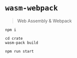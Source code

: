 # `wasm-webpack`

> Web Assembly & Webpack

```
npm i
```

```
cd crate
wasm-pack build
```

```
npm run start
```
